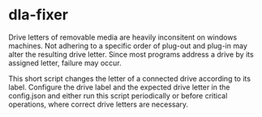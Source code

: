 # dla-fixer

Drive letters of removable media are heavily inconsitent on windows machines.
Not adhering to a specific order of plug-out and plug-in may alter the resulting drive letter.
Since most programs address a drive by its assigned letter, failure may occur.

This short script changes the letter of a connected drive according to its label.
Configure the drive label and the expected drive letter in the config.json and either run this script periodically or before critical operations, where correct drive letters are necessary.